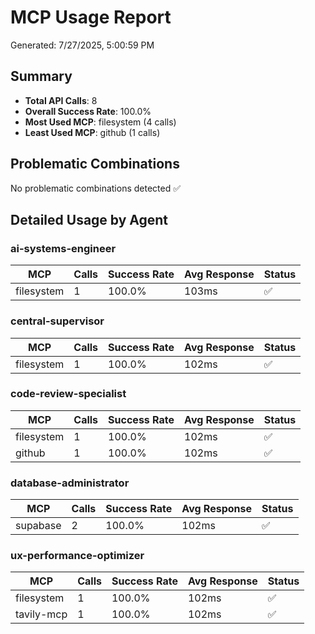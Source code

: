 # MCP Usage Report

Generated: 7/27/2025, 5:00:59 PM

## Summary

- **Total API Calls**: 8
- **Overall Success Rate**: 100.0%
- **Most Used MCP**: filesystem (4 calls)
- **Least Used MCP**: github (1 calls)

## Problematic Combinations

No problematic combinations detected ✅

## Detailed Usage by Agent

### ai-systems-engineer

| MCP        | Calls | Success Rate | Avg Response | Status |
| ---------- | ----- | ------------ | ------------ | ------ |
| filesystem | 1     | 100.0%       | 103ms        | ✅     |

### central-supervisor

| MCP        | Calls | Success Rate | Avg Response | Status |
| ---------- | ----- | ------------ | ------------ | ------ |
| filesystem | 1     | 100.0%       | 102ms        | ✅     |

### code-review-specialist

| MCP        | Calls | Success Rate | Avg Response | Status |
| ---------- | ----- | ------------ | ------------ | ------ |
| filesystem | 1     | 100.0%       | 102ms        | ✅     |
| github     | 1     | 100.0%       | 102ms        | ✅     |

### database-administrator

| MCP      | Calls | Success Rate | Avg Response | Status |
| -------- | ----- | ------------ | ------------ | ------ |
| supabase | 2     | 100.0%       | 102ms        | ✅     |

### ux-performance-optimizer

| MCP        | Calls | Success Rate | Avg Response | Status |
| ---------- | ----- | ------------ | ------------ | ------ |
| filesystem | 1     | 100.0%       | 102ms        | ✅     |
| tavily-mcp | 1     | 100.0%       | 102ms        | ✅     |
